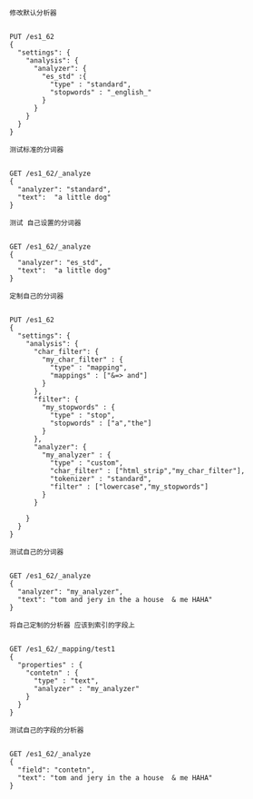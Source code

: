 ``修改默认分析器``
<pre><code>
PUT /es1_62
{
  "settings": {
    "analysis": {
      "analyzer": {
        "es_std" :{
          "type" : "standard",
          "stopwords" : "_english_"
        }
      }
    }
  }
}
</code></pre>



``测试标准的分词器``
<pre><code>
GET /es1_62/_analyze
{
  "analyzer": "standard",
  "text":  "a little dog"
}
</code></pre>

``测试 自己设置的分词器``

<pre><code>
GET /es1_62/_analyze
{
  "analyzer": "es_std",
  "text":  "a little dog"
}
</code></pre>


``定制自己的分词器``
<pre><code>
PUT /es1_62
{
  "settings": {
    "analysis": {
      "char_filter": {
        "my_char_filter" : {
          "type" : "mapping",
          "mappings" : ["&=> and"]
        }
      },
      "filter": {
        "my_stopwords" : {
          "type" : "stop",
          "stopwords" : ["a","the"]
        }
      },
      "analyzer": {
        "my_analyzer" : {
          "type" : "custom",
          "char_filter" : ["html_strip","my_char_filter"],
          "tokenizer" : "standard",
          "filter" : ["lowercase","my_stopwords"]
        }
      }
      
    }
  }
}
</code></pre>

``测试自己的分词器``
<pre><code>
GET /es1_62/_analyze
{
  "analyzer": "my_analyzer",
  "text": "tom and jery in the a house <a> & me HAHA"
}
</code></pre>

``将自己定制的分析器 应该到索引的字段上``
<pre><code>
GET /es1_62/_mapping/test1
{
  "properties" : {
    "contetn" : {
      "type" : "text",
      "analyzer" : "my_analyzer"
    }
  }
}
</code></pre>

``测试自己的字段的分析器``
<pre><code>
GET /es1_62/_analyze
{
  "field": "contetn",
  "text": "tom and jery in the a house <a> & me HAHA"
}
</code></pre>